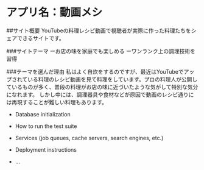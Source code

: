 # アプリ名：動画メシ

##サイト概要
YouTubeの料理レシピ動画で視聴者が実際に作った料理たちをシェアできるサイトです。

###サイトテーマ
ーお店の味を家庭でも楽しめる
ーワンランク上の調理技術を習得

###テーマを選んだ理由
私はよく自炊をするのですが、最近はYouTubeでアップされている料理のレシピ動画を見て料理をしています。プロの料理人が公開しているものが多く、普段の料理がお店の味に近づいたような気がして特別な気分になれます。
しかし中には、調理器具や食材などが原因で動画のレシピ通りには再現することが難しい料理もあります。



* Database initialization

* How to run the test suite

* Services (job queues, cache servers, search engines, etc.)

* Deployment instructions

* ...
